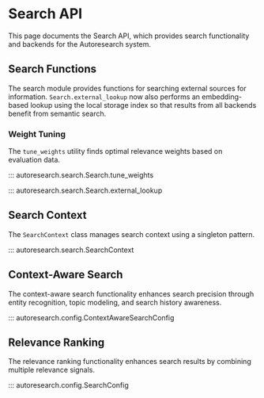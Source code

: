 # Search API

This page documents the Search API, which provides search functionality and backends for the Autoresearch system.

## Search Functions

The search module provides functions for searching external sources for information.
`Search.external_lookup` now also performs an embedding-based lookup using the
local storage index so that results from all backends benefit from semantic search.

### Weight Tuning

The `tune_weights` utility finds optimal relevance weights based on evaluation
data.

::: autoresearch.search.Search.tune_weights

::: autoresearch.search.Search.external_lookup

## Search Context

The `SearchContext` class manages search context using a singleton pattern.

::: autoresearch.search.SearchContext

## Context-Aware Search

The context-aware search functionality enhances search precision through entity recognition, topic modeling, and search history awareness.

::: autoresearch.config.ContextAwareSearchConfig

## Relevance Ranking

The relevance ranking functionality enhances search results by combining multiple relevance signals.

::: autoresearch.config.SearchConfig





